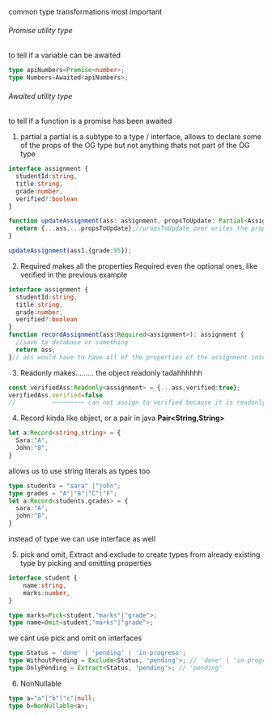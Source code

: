 common type transformations
most important
###### Promise utility type
to tell if a variable can be awaited 
```ts
type apiNumbers=Promise<number>;
type Numbers=Awaited<apiNumbers>;
```
###### Awaited utility type
to tell if a function is a promise has been awaited

1. partial
	a partial is a subtype to a type / interface, allows to declare some of the props of the OG type but not anything thats not part of the OG type
```ts
interface assignment {
  studentId:string,
  title:string,
  grade:number,
  verified?:boolean
}

function updateAssignment(ass: assignment, propsToUpdate: Partial<Assignment>): assignment {
  return {...ass,...propsToUpdate};//propsToUpdate over writes the props from ass
}

updateAssignment(ass1,{grade:95});
```

2. Required
	makes all the properties Required even the optional ones, like verified in the previous example
```ts
interface assignment {
  studentId:string,
  title:string,
  grade:number,
  verified?:boolean
}
function recordAssignment(ass:Required<assignment>): assignment {
  //save to database or something
  return ass;
}// ass would have to have all of the properties of the assignment interface
```

3. Readonly
makes......... the object readonly tadahhhhhh
```ts
const verifiedAss:Readonly<assignment> = {...ass,verified:true};
verifiedAss.verified=false
//          ~~~~~~~~~ can not assign to verified because it is readonly
```

4. Record
	kinda like object, or a pair in java **Pair<String,String>**
```ts
let a:Record<string,string> = {
  Sara:"A",
  John:"B",
}
```
allows us to use string literals as types too
```ts
type students = "sara" |"john";
type grades = "A"|"B"|"C"|"F";
let a:Record<students,grades> = {
  sara:"A",
  john:"B",
}
```
instead of type we can use interface as well

5. pick and omit, Extract and exclude
	to create types from already existing type by picking and omitting properties
```ts
interface student {
	name:string,
	marks:number,
}

type marks=Pick<student,"marks"|"grade">;
type name=Omit<student,"marks"|"grade">;
```

we cant use pick and omit on interfaces

```ts
type Status = 'done' | 'pending' | 'in-progress';
type WithoutPending = Exclude<Status, 'pending'>; // 'done' | 'in-progress'
type OnlyPending = Extract<Status, 'pending'>; // 'pending'

```

6. NonNullable
```ts
type a="a"|"b"|"c"|null;
type b=NonNullable<a>;
```